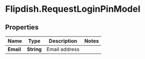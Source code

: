 # Flipdish.RequestLoginPinModel

## Properties
Name | Type | Description | Notes
------------ | ------------- | ------------- | -------------
**Email** | **String** | Email address | 


